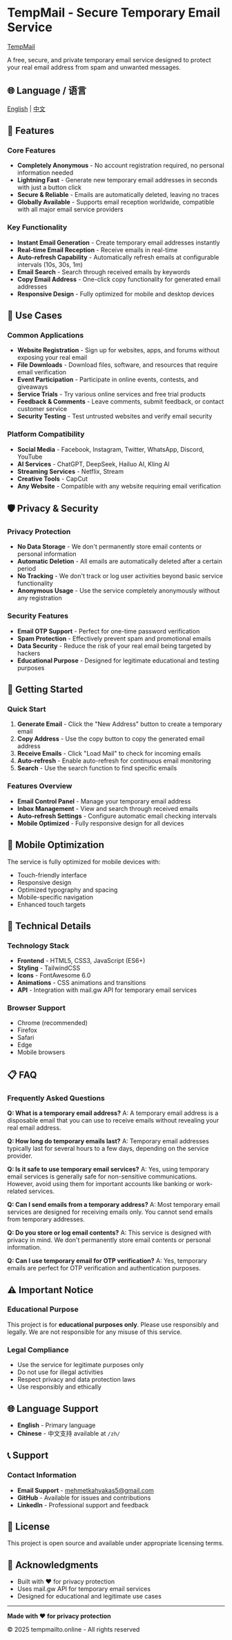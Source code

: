 # TempMail - Secure Temporary Email Service

[TempMail](https://tempmailto.online/)

A free, secure, and private temporary email service designed to protect your real email address from spam and unwanted messages.

## 🌐 Language / 语言

[English](README.md) | [中文](README-zh.md)

## 🌟 Features

### Core Features
- **Completely Anonymous** - No account registration required, no personal information needed
- **Lightning Fast** - Generate new temporary email addresses in seconds with just a button click
- **Secure & Reliable** - Emails are automatically deleted, leaving no traces
- **Globally Available** - Supports email reception worldwide, compatible with all major email service providers

### Key Functionality
- **Instant Email Generation** - Create temporary email addresses instantly
- **Real-time Email Reception** - Receive emails in real-time
- **Auto-refresh Capability** - Automatically refresh emails at configurable intervals (10s, 30s, 1m)
- **Email Search** - Search through received emails by keywords
- **Copy Email Address** - One-click copy functionality for generated email addresses
- **Responsive Design** - Fully optimized for mobile and desktop devices

## 🎯 Use Cases

### Common Applications
- **Website Registration** - Sign up for websites, apps, and forums without exposing your real email
- **File Downloads** - Download files, software, and resources that require email verification
- **Event Participation** - Participate in online events, contests, and giveaways
- **Service Trials** - Try various online services and free trial products
- **Feedback & Comments** - Leave comments, submit feedback, or contact customer service
- **Security Testing** - Test untrusted websites and verify email security

### Platform Compatibility
- **Social Media** - Facebook, Instagram, Twitter, WhatsApp, Discord, YouTube
- **AI Services** - ChatGPT, DeepSeek, Hailuo AI, Kling AI
- **Streaming Services** - Netflix, Stream
- **Creative Tools** - CapCut
- **Any Website** - Compatible with any website requiring email verification

## 🛡️ Privacy & Security

### Privacy Protection
- **No Data Storage** - We don't permanently store email contents or personal information
- **Automatic Deletion** - All emails are automatically deleted after a certain period
- **No Tracking** - We don't track or log user activities beyond basic service functionality
- **Anonymous Usage** - Use the service completely anonymously without any registration

### Security Features
- **Email OTP Support** - Perfect for one-time password verification
- **Spam Protection** - Effectively prevent spam and promotional emails
- **Data Security** - Reduce the risk of your real email being targeted by hackers
- **Educational Purpose** - Designed for legitimate educational and testing purposes

## 🚀 Getting Started

### Quick Start
1. **Generate Email** - Click the "New Address" button to create a temporary email
2. **Copy Address** - Use the copy button to copy the generated email address
3. **Receive Emails** - Click "Load Mail" to check for incoming emails
4. **Auto-refresh** - Enable auto-refresh for continuous email monitoring
5. **Search** - Use the search function to find specific emails

### Features Overview
- **Email Control Panel** - Manage your temporary email address
- **Inbox Management** - View and search through received emails
- **Auto-refresh Settings** - Configure automatic email checking intervals
- **Mobile Optimized** - Fully responsive design for all devices

## 📱 Mobile Optimization

The service is fully optimized for mobile devices with:
- Touch-friendly interface
- Responsive design
- Optimized typography and spacing
- Mobile-specific navigation
- Enhanced touch targets

## 🔧 Technical Details

### Technology Stack
- **Frontend** - HTML5, CSS3, JavaScript (ES6+)
- **Styling** - TailwindCSS
- **Icons** - FontAwesome 6.0
- **Animations** - CSS animations and transitions
- **API** - Integration with mail.gw API for temporary email services

### Browser Support
- Chrome (recommended)
- Firefox
- Safari
- Edge
- Mobile browsers

## 📋 FAQ

### Frequently Asked Questions

**Q: What is a temporary email address?**
A: A temporary email address is a disposable email that you can use to receive emails without revealing your real email address.

**Q: How long do temporary emails last?**
A: Temporary email addresses typically last for several hours to a few days, depending on the service provider.

**Q: Is it safe to use temporary email services?**
A: Yes, using temporary email services is generally safe for non-sensitive communications. However, avoid using them for important accounts like banking or work-related services.

**Q: Can I send emails from a temporary address?**
A: Most temporary email services are designed for receiving emails only. You cannot send emails from temporary addresses.

**Q: Do you store or log email contents?**
A: This service is designed with privacy in mind. We don't permanently store email contents or personal information.

**Q: Can I use temporary email for OTP verification?**
A: Yes, temporary emails are perfect for OTP verification and authentication purposes.

## ⚠️ Important Notice

### Educational Purpose
This project is for **educational purposes only**. Please use responsibly and legally. We are not responsible for any misuse of this service.

### Legal Compliance
- Use the service for legitimate purposes only
- Do not use for illegal activities
- Respect privacy and data protection laws
- Use responsibly and ethically

## 🌐 Language Support

- **English** - Primary language
- **Chinese** - 中文支持 available at `/zh/`

## 📞 Support

### Contact Information
- **Email Support** - mehmetkahyakas5@gmail.com
- **GitHub** - Available for issues and contributions
- **LinkedIn** - Professional support and feedback

## 📄 License

This project is open source and available under appropriate licensing terms.

## 🙏 Acknowledgments

- Built with ❤️ for privacy protection
- Uses mail.gw API for temporary email services
- Designed for educational and legitimate use cases

---

**Made with ❤️ for privacy protection**

© 2025 tempmailto.online - All rights reserved
